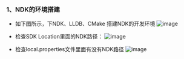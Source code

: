 ### 1、NDK的环境搭建

- 如下图所示，下NDK、LLDB、CMake 搭建NDK的开发环境
![image](./ndk1.png)





- 检查SDK Location里面的NDK路径：
![image](./ndk3.png)

- 检查local.properties文件里面有没有NDK路径
![image](./ndk2.png)
